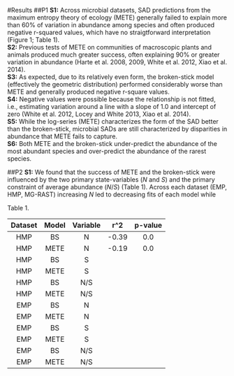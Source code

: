 #Results
##P1
**S1:** Across microbial datasets, SAD predictions from the maximum entropy theory of ecology (METE) generally failed to explain more than 60% of variation in abundance among species and often produced negative r-squared values, which have no straigtforward interpretation (Figure 1; Table 1).  
**S2:** Previous tests of METE on communities of macroscopic plants and animals produced much greater success, often explaining 90% or greater variation in abundance (Harte et al. 2008, 2009, White et al. 2012, Xiao et al. 2014).  
**S3:** As expected, due to its relatively even form, the broken-stick model (effectively the geometric distribution) performed considerably worse than METE and generally produced negative r-square values.   
**S4:** Negative values were possible because the relationship is not fitted, i.e., estimating variation around a line with a slope of 1.0 and intercept of zero (White et al. 2012, Locey and White 2013, Xiao et al. 2014).  
**S5:** While the log-series (METE) characterizes the form of the SAD better than the broken-stick, microbial SADs are still characterized by disparities in abundance that METE fails to capture.  
**S6:** Both METE and the broken-stick under-predict the abundance of the most abundant species and over-predict the abundance of the rarest species.

##P2
**S1:** We found that the success of METE and the broken-stick were influenced by the two primary state-variables (*N* and *S*) and the primary constraint of average abundance (*N*/*S*) (Table 1). Across each dataset (EMP, HMP, MG-RAST) increasing *N* led to decreasing fits of each model while 




Table 1. 

| Dataset | Model | Variable |  r^2  | p-value |
|:-------:|:-----:|:--------:|:-----:|:-------:|
|   HMP   |   BS  |     N    | -0.39 |   0.0   |
|   HMP   |  METE |     N    | -0.19 |   0.0   |
|   HMP   |   BS  |     S    |       |         |
|   HMP   |  METE |     S    |       |         |
|   HMP   |   BS  |    N/S   |       |         |
|   HMP   |  METE |    N/S   |       |         |
|   EMP   |   BS  |     N    |       |         |
|   EMP   |  METE |     N    |       |         |
|   EMP   |   BS  |     S    |       |         |
|   EMP   |  METE |     S    |       |         |
|   EMP   |   BS  |    N/S   |       |         |
|   EMP   |  METE |    N/S   |       |         |
